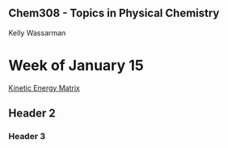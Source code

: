 ## Chem308 - Topics in Physical Chemistry
Kelly Wassarman

# Week of January 15 
[Kinetic Energy Matrix](/kinetic.m)

## Header 2
### Header 3
